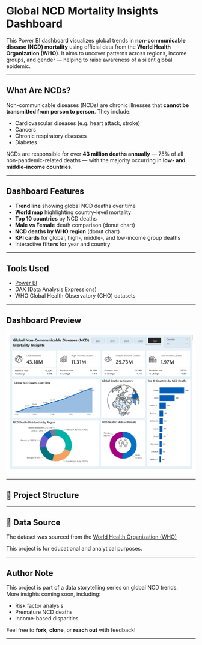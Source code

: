 # Global NCD Mortality Insights Dashboard

This Power BI dashboard visualizes global trends in **non-communicable disease (NCD) mortality** using official data from the **World Health Organization (WHO)**. It aims to uncover patterns across regions, income groups, and gender — helping to raise awareness of a silent global epidemic.

---

## What Are NCDs?

Non-communicable diseases (NCDs) are chronic illnesses that **cannot be transmitted from person to person**. They include:
- Cardiovascular diseases (e.g. heart attack, stroke)
- Cancers
- Chronic respiratory diseases
- Diabetes

NCDs are responsible for over **43 million deaths annually** — 75% of all non-pandemic-related deaths — with the majority occurring in **low- and middle-income countries**.

---

## Dashboard Features

- **Trend line** showing global NCD deaths over time
- **World map** highlighting country-level mortality
- **Top 10 countries** by NCD deaths
- **Male vs Female** death comparison (donut chart)
- **NCD deaths by WHO region** (donut chart)
- **KPI cards** for global, high-, middle-, and low-income group deaths
- Interactive **filters** for year and country

---

## Tools Used

- [Power BI](https://powerbi.microsoft.com/)
- DAX (Data Analysis Expressions)
- WHO Global Health Observatory (GHO) datasets

---

## Dashboard Preview

![NCD Dashboard](images/ncd_dashboard.png)


---

## 📁 Project Structure


---

## 📂 Data Source

The dataset was sourced from the [World Health Organization (WHO)](https://www.who.int/data/gho/data/themes/topics/noncommunicable-diseases)

This project is for educational and analytical purposes.

---

## Author Note

This project is part of a data storytelling series on global NCD trends.  
More insights coming soon, including:
- Risk factor analysis
- Premature NCD deaths
- Income-based disparities

Feel free to **fork**, **clone**, or **reach out** with feedback!

---



